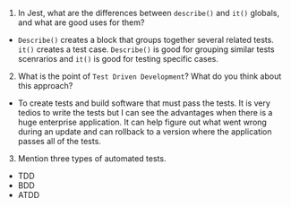 1. In Jest, what are the differences between `describe()` and `it()` globals, and what are good uses for them?

- `Describe()` creates a block that groups together several related tests. `it()` creates a test case. `Describe()` is good for grouping similar tests scenrarios and `it()` is good for testing specific cases.

2. What is the point of `Test Driven Development`? What do you think about this approach?

- To create tests and build software that must pass the tests. It is very tedios to write the tests but I can see the advantages when there is a huge enterprise application. It can help figure out what went wrong during an update and can rollback to a version where the application passes all of the tests.

3. Mention three types of automated tests.

- TDD
- BDD
- ATDD
